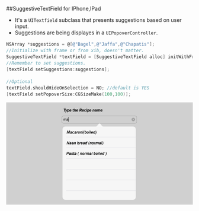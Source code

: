 ##SuggestiveTextField for IPhone,IPad


* It's a `UITextfield` subclass that presents suggestions based on user input.
* Suggestions are being displayes in a `UIPopoverController`.

```objective-c
NSArray *suggestions = @[@"Bagel",@"Jaffa",@"Chapatis"];
//Initialize with frame or from xib, doesn't matter.
SuggestiveTextField *textField = [SuggestiveTextField alloc] initWithFrame:CGRectMake(0,0,100,30)];
//Remember to set suggestions.
[textField setSuggestions:suggestions];

//Optional
textField.shouldHideOnSelection = NO; //default is YES
[textField setPopoverSize:CGSizeMake(100,100)];
```
![screenshot](screenshot.png?raw=true "Screenshot")

